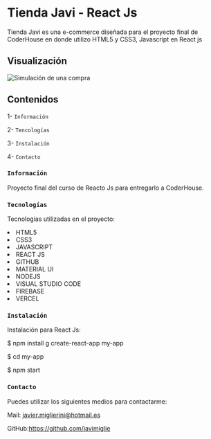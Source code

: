 # Tienda Javi - React Js

Tienda Javi es una e-commerce diseñada para el proyecto final de CoderHouse en donde utilizo HTML5 y CSS3, Javascript en React js

## Visualización


![](/public/Demostración.gif "Simulación de una compra")

## Contenidos

1- `Información`

2- `Tencologías`

3- `Instalación`

4- `Contacto`

### `Información`

Proyecto final del curso de Reacto Js para entregarlo a CoderHouse.

### `Tecnologías`

Tecnologías utilizadas en el proyecto:

<li>HTML5</li>

<li>CSS3</li>

<li>JAVASCRIPT</li>

<li>REACT JS</li>

<li>GITHUB</li>

<li>MATERIAL UI</li>

<li>NODEJS</li>

<li>VISUAL STUDIO CODE</li>

<li>FIREBASE</li>

<li>VERCEL</li>

### `Instalación`

Instalación para React Js:

$ npm install g create-react-app my-app

$ cd my-app

$ npm start

### `Contacto`

Puedes utilizar los siguientes medios para contactarme:

Mail: javier.miglierini@hotmail.es

GitHub:https://github.com/javimiglie
